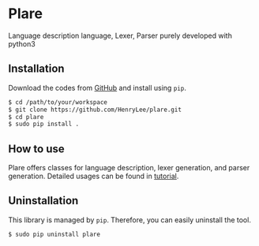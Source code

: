 # Plare
Language description language, Lexer, Parser purely developed with python3

## Installation
Download the codes from [GitHub](https://github.com/HenryLee97/plare) and install using ```pip```.
```bash
$ cd /path/to/your/workspace
$ git clone https://github.com/HenryLee/plare.git
$ cd plare
$ sudo pip install .
```

## How to use
Plare offers classes for language description, lexer generation, and parser generation.
Detailed usages can be found in [tutorial](tutorial).

## Uninstallation
This library is managed by ```pip```. Therefore, you can easily uninstall the tool.
```
$ sudo pip uninstall plare
```
